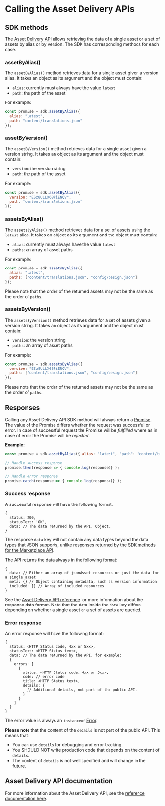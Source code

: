 # Calling the Asset Delivery APIs

## SDK methods

The [Asset Delivery
API](https://www.sharetribe.com/api-reference/asset-delivery-api.html) allows
retrieving the data of a single asset or a set of assets by alias or by version.
The SDK has corresponding methods for each case.

### assetByAlias()

The `assetByAlias()` method retrieves data for a single asset given a version
alias. It takes an object as its argument and the object must contain:

* `alias`: currently must always have the value `latest`
* `path`: the path of the asset

For example:

```js
const promise = sdk.assetByAlias({
  alias: "latest",
  path: "content/translations.json"
});
```

### assetByVersion()

The `assetByVersion()` method retrieves data for a single asset given a version
string. It takes an object as its argument and the object must contain:

* `version`: the version string
* `path`: the path of the asset

For example:

```js
const promise = sdk.assetByAlias({
  version: "ESz8ULLX68PiENQV",
  path: "content/translations.json"
});
```

### assetsByAlias()

The `assetsByAlias()` method retrieves data for a set of assets using the
`latest` alias. It takes an object as its argument and the object must contain:

* `alias`: currently must always have the value `latest`
* `paths`: an array of asset paths

For example:

```js
const promise = sdk.assetsByAlias({
  alias: "latest",
  paths: ["content/translations.json", "config/design.json"]
});
```

Please note that the order of the returned assets may not be the same as the order of `paths`.

### assetsByVersion()

The `assetsByVersion()` method retrieves data for a set of assets given a
version string. It takes an object as its argument and the object must contain:

* `version`: the version string
* `paths`: an array of asset paths

For example:

```js
const promise = sdk.assetsByAlias({
  version: "ESz8ULLX68PiENQV",
  paths: ["content/translations.json", "config/design.json"]
});
```

Please note that the order of the returned assets may not be the same as the order of `paths`.

## Responses

Calling any Asset Delivery API SDK method will always return a
[Promise](https://developer.mozilla.org/en-US/docs/Web/JavaScript/Reference/Global_Objects/Promise).
The value of the Promise differs whether the request was successful or error. In
case of successful request the Promise will be *fulfilled* where as in case of
error the Promise will be *rejected*.

**Example:**

```js
const promise = sdk.assetByAlias({ alias: "latest", "path": "content/translations.json" });

// Handle success response
promise.then(response => { console.log(response)} );

// Handle error response
promise.catch(response => { console.log(response)} );
```

### Success response

A successful response will have the following format:

```
{
  status: 200,
  statusText: 'OK',
  data: // The data returned by the API. Object.
}
```

The response `data` key will not contain any data types beyond the data types
that JSON supports, unlike responses returned by the [SDK methods for the
Marketplace API](./calling-the-api.md).

The API returns the data always in the following format:

```
{
  data: // Either an array of jsonAsset resources or just the data for a single asset
  meta: {} // Object containing metadata, such as version information
  included: [] // Array of included resources
}
```

See the [Asset Delivery API
reference](https://www.sharetribe.com/api-reference/asset-delivery-api.html) for
more information about the response data format. Note that the data inside the
`data` key differs depending on whether a single asset or a set of assets are
queried.

### Error response

An error response will have the following format:

```
{
  status: <HTTP Status code, 4xx or 5xx>,
  statusText: <HTTP Status text>,
  data: // The data returned by the API, for example:
  {
    errors: [
      {
        status: <HTTP Status code, 4xx or 5xx>,
        code: // error code
        title: <HTTP Status text>,
        details: {
          // Additional details, not part of the public API.
        }
      }
    ]
  }
}
```

The error value is always an `instanceof`
[Error](https://developer.mozilla.org/en-US/docs/Web/JavaScript/Reference/Global_Objects/Error).

**Please note** that the content of the `details` is not part of the public API.
This means that:

- You can use `details` for debugging and error tracking.
- You SHOULD NOT write production code that depends on the content of `details`.
- The content of `details` is not well specified and will change in the future.

## Asset Delivery API documentation

For more information about the Asset Delivery API, see the [reference
documentation
here](https://www.sharetribe.com/api-reference/asset-delivery-api.html).
